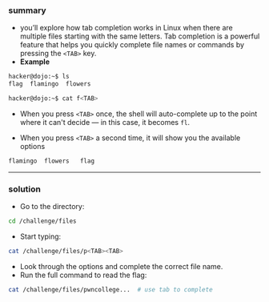 ### summary 
- you’ll explore how tab completion works in Linux when there are multiple files starting with the same letters. Tab completion is a powerful feature that helps you quickly complete file names or commands by pressing the `<TAB>` key.
- **Example**
```bash
hacker@dojo:~$ ls
flag  flamingo  flowers

hacker@dojo:~$ cat f<TAB>
```
- When you press `<TAB>` once, the shell will auto-complete up to the point where it can't decide — in this case, it becomes `fl`.

- When you press `<TAB>` a second time, it will show you the available options
```bash
flamingo  flowers   flag
```
_______
### solution 
- Go to the directory:
```bash
cd /challenge/files
```
- Start typing:
```bash
cat /challenge/files/p<TAB><TAB>
```
- Look through the options and complete the correct file name.
- Run the full command to read the flag:
```bash
cat /challenge/files/pwncollege...  # use tab to complete
```
